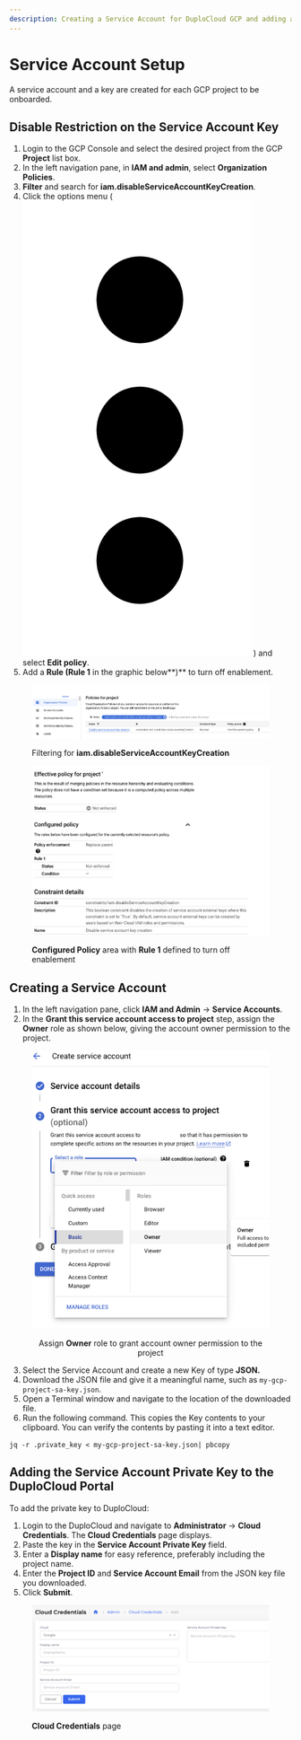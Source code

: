 ```yaml
---
description: Creating a Service Account for DuploCloud GCP and adding a private key
---
```


# Service Account Setup

A service account and a key are created for each GCP project to be onboarded.&#x20;

## Disable Restriction on the Service Account Key

1. Login to the GCP Console and select the desired project from the GCP **Project** list box.&#x20;
2. In the left navigation pane, in **IAM and admin**, select **Organization Policies**.&#x20;
3. **Filter** and search for **iam.disableServiceAccountKeyCreation**.&#x20;
4. Click the options menu ( <img src="../../.gitbook/assets/Kabab_three_Vertical_dots.png" alt="" data-size="line"> ) and select **Edit policy**.&#x20;
5. Add a **Rule (Rule 1** in the graphic below**)** to turn off enablement.

<figure><img src="../../.gitbook/assets/GCP_pol1.png" alt=""><figcaption><p>Filtering for <strong>iam.disableServiceAccountKeyCreation</strong></p></figcaption></figure>

<figure><img src="../../.gitbook/assets/GCP_pol2.png" alt=""><figcaption><p><strong>Configured Policy</strong> area with <strong>Rule 1</strong> defined to turn off enablement</p></figcaption></figure>

## Creating a Service Account

1. In the left navigation pane, click **IAM and Admin** -> **Service Accounts**.
2. In the **Grant this service account access to project** step, assign the **Owner** role as shown below, giving the account owner permission to the project.

<div align="center">

<figure><img src="../../.gitbook/assets/image (436).png" alt=""><figcaption><p>Assign <strong>Owner</strong> role to grant account owner permission to the project</p></figcaption></figure>

</div>

3. Select the Service Account and create a new Key of type **JSON.**
4. Download the JSON file and give it a meaningful name, such as `my-gcp-project-sa-key.json`.&#x20;
5. Open a Terminal window and navigate to the location of the downloaded file.&#x20;
6. Run the following command.  This copies the Key contents to your clipboard. You can verify the contents by pasting it into a text editor.&#x20;

```shell-session
jq -r .private_key < my-gcp-project-sa-key.json| pbcopy
```

## Adding the Service Account Private Key to the DuploCloud Portal

To add the private key to DuploCloud:&#x20;

1. Login to the DuploCloud and navigate to **Administrator** -> **Cloud Credentials**. The **Cloud Credentials** page displays.
2. Paste the key in the **Service Account Private Key** field.
3. Enter a **Display name** for easy reference, preferably including the project name.
4. Enter the **Project ID** and **Service Account Email** from the JSON key file you downloaded.
5. Click **Submit**. &#x20;

<figure><img src="../../.gitbook/assets/image (437).png" alt=""><figcaption><p><strong>Cloud Credentials</strong> page</p></figcaption></figure>
